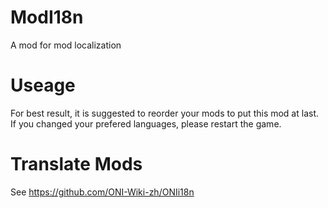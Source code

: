 # ModI18n
 A mod for mod localization

# Useage
For best result, it is suggested to reorder your mods to put this mod at last. If you changed your prefered languages, please restart the game.

# Translate Mods
See https://github.com/ONI-Wiki-zh/ONIi18n
